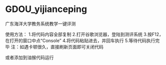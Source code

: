 # GDOU_yijianceping
广东海洋大学教务系统教学一键评测

使用方法：
1.将代码内容全部复制
2.打开谷歌浏览器，登陆到测评系统
3.按F12，在打开的窗口中点“Console”
4.将代码粘贴进去，并回车执行
5.等待代码执行完毕
注：如遇卡顿很久，直接刷新页面即可关闭代码

或者添加到油猴代码运行
